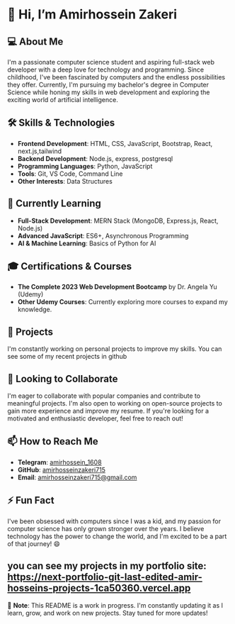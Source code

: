 # 👋 Hi, I’m Amirhossein Zakeri

## 💻 About Me
I'm a passionate computer science student and aspiring full-stack web developer with a deep love for technology and programming. Since childhood, I've been fascinated by computers and the endless possibilities they offer. Currently, I'm pursuing my bachelor's degree in Computer Science while honing my skills in web development and exploring the exciting world of artificial intelligence.

## 🛠 Skills & Technologies
- **Frontend Development**: HTML, CSS, JavaScript, Bootstrap, React, next.js,tailwind 
- **Backend Development**: Node.js, express, postgresql
- **Programming Languages**: Python, JavaScript
- **Tools**: Git, VS Code, Command Line
- **Other Interests**: Data Structures

## 🌱 Currently Learning
- **Full-Stack Development**: MERN Stack (MongoDB, Express.js, React, Node.js)
- **Advanced JavaScript**: ES6+, Asynchronous Programming
- **AI & Machine Learning**: Basics of Python for AI

## 🎓 Certifications & Courses
- **The Complete 2023 Web Development Bootcamp** by Dr. Angela Yu (Udemy)
- **Other Udemy Courses**: Currently exploring more courses to expand my knowledge.

## 🚀 Projects
I'm constantly working on personal projects to improve my skills. You can see some of my recent projects in github


## 🤝 Looking to Collaborate
I'm eager to collaborate with popular companies and contribute to meaningful projects. I'm also open to working on open-source projects to gain more experience and improve my resume. If you're looking for a motivated and enthusiastic developer, feel free to reach out!

## 📫 How to Reach Me
- **Telegram**: [amirhossein_1608](https://t.me/amirhossein_1608)
- **GitHub**: [amirhosseinzakeri715](https://github.com/amirhosseinzakeri715)
- **Email**: amirhosseinzakeri715@gmail.com

## ⚡ Fun Fact
I've been obsessed with computers since I was a kid, and my passion for computer science has only grown stronger over the years. I believe technology has the power to change the world, and I'm excited to be a part of that journey! 😄

you can see my projects in my portfolio site: https://next-portfolio-git-last-edited-amir-hosseins-projects-1ca50360.vercel.app
---

📌 **Note**: This README is a work in progress. I'm constantly updating it as I learn, grow, and work on new projects. Stay tuned for more updates!
